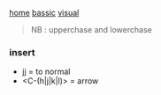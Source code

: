 [home](home)
[bassic](bassic)
[visual](visual)
> NB : upperchase and lowerchase
### insert
- jj = to normal
- <C-(h|j|k|l)> = arrow
